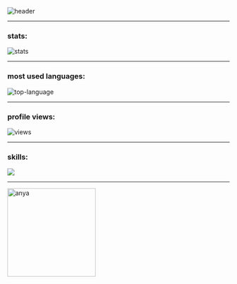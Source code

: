 
<img align="center" alt="header" src="https://readme-typing-svg.demolab.com?font=sans-serif&pause=1000&width=435&lines=Software+Engineer" />

---

### stats:
<img align="center" alt="stats" src="http://github-readme-streak-stats.herokuapp.com?user=lenard-dumalagan&theme=blood-dark&hide_border=true" />

---

### most used languages:
<img align="center" alt="top-language" src="https://github-readme-stats.vercel.app/api/top-langs/?username=lenard-dumalagan&layout=compact" />

---

### profile views:
<img align="center" alt="views" src="https://komarev.com/ghpvc/?username=lenard-dumalagan&color=red&style=flat-square" />

---

### skills: 
<p align="left">
   <img src="https://skillicons.dev/icons?i=mongodb,express,react,nodejs,nextjs,ts" />
</p>

---

<img align="center" alt="anya" height="200" src="https://user-images.githubusercontent.com/93557986/190307489-7e958078-010a-4614-9608-cd96bca03add.gif" />
